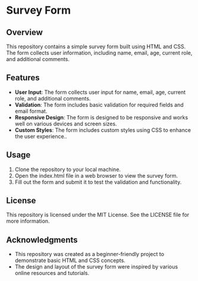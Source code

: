 **Survey Form**
=====================

**Overview**
------------

This repository contains a simple survey form built using HTML and CSS. The form collects user information, including name, email, age, current role, and additional comments.

**Features**
------------

* **User Input**: The form collects user input for name, email, age, current role, and additional comments.
* **Validation**: The form includes basic validation for required fields and email format.
* **Responsive Design**: The form is designed to be responsive and works well on various devices and screen sizes.
* **Custom Styles**: The form includes custom styles using CSS to enhance the user experience..

**Usage**
---------

1. Clone the repository to your local machine.
2. Open the index.html file in a web browser to view the survey form.
3. Fill out the form and submit it to test the validation and functionality.

**License**
---------

This repository is licensed under the MIT License. See the LICENSE file for more information.

**Acknowledgments**
------------------

* This repository was created as a beginner-friendly project to demonstrate basic HTML and CSS concepts.
* The design and layout of the survey form were inspired by various online resources and tutorials.